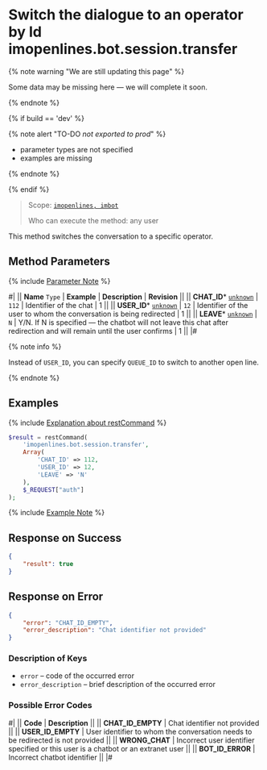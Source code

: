 # Switch the dialogue to an operator by Id imopenlines.bot.session.transfer

{% note warning "We are still updating this page" %}

Some data may be missing here — we will complete it soon.

{% endnote %}

{% if build == 'dev' %}

{% note alert "TO-DO _not exported to prod_" %}

- parameter types are not specified
- examples are missing

{% endnote %}

{% endif %}

> Scope: [`imopenlines, imbot`](../../../scopes/permissions.md)
>
> Who can execute the method: any user

This method switches the conversation to a specific operator.

## Method Parameters

{% include [Parameter Note](../../../../_includes/required.md) %}

#|
|| **Name**
`Type` | **Example** | **Description** | **Revision** ||
|| **CHAT_ID***
[`unknown`](../../../data-types.md) | `112` | Identifier of the chat | 1 ||
|| **USER_ID***
[`unknown`](../../../data-types.md) | `12` | Identifier of the user to whom the conversation is being redirected | 1 ||
|| **LEAVE***
[`unknown`](../../../data-types.md) | `N` | Y/N. If N is specified — the chatbot will not leave this chat after redirection and will remain until the user confirms | 1 ||
|#

{% note info %}

Instead of `USER_ID`, you can specify `QUEUE_ID` to switch to another open line.

{% endnote %}

## Examples

{% include [Explanation about restCommand](../../../chat-bots/_includes/rest-command.md) %}

```php
$result = restCommand(
    'imopenlines.bot.session.transfer',
    Array(
        'CHAT_ID' => 112,
        'USER_ID' => 12,
        'LEAVE' => 'N'
    ),
    $_REQUEST["auth"]
);
```

{% include [Example Note](../../../../_includes/examples.md) %}

## Response on Success

```json
{
    "result": true
}
```

## Response on Error

```json
{
    "error": "CHAT_ID_EMPTY",
    "error_description": "Chat identifier not provided"
}
```

### Description of Keys

- `error` – code of the occurred error
- `error_description` – brief description of the occurred error

### Possible Error Codes

#|
|| **Code** | **Description** ||
|| **CHAT_ID_EMPTY** | Chat identifier not provided ||
|| **USER_ID_EMPTY** | User identifier to whom the conversation needs to be redirected is not provided ||
|| **WRONG_CHAT** | Incorrect user identifier specified or this user is a chatbot or an extranet user ||
|| **BOT_ID_ERROR** | Incorrect chatbot identifier ||
|#